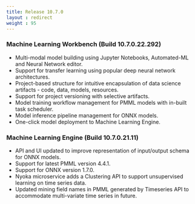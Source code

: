 ```yaml
---
title: Release 10.7.0
layout : redirect
weight : 95
---
```


### Machine Learning Workbench (Build 10.7.0.22.292)

* Multi-modal model building using Jupyter Notebooks, Automated-ML and Neural Network editor.
* Support for transfer learning using popular deep neural network architectures.
* Project-based structure for intuitive encapsulation of data science artifacts - code, data, models, resources.
* Support for project versioning with selective artifacts.
* Model training workflow management for PMML models with in-built task scheduler.
* Model inference pipeline management for ONNX models.
* One-click model deployment to Machine Learning Engine.

### Machine Learning Engine (Build 10.7.0.21.11)

* API and UI updated to improve representation of input/output schema for ONNX models.
* Support for latest PMML version 4.4.1.
* Support for ONNX version 1.7.0.
* Nyoka microservice adds a Clustering API to support unsupervised learning on time series data.
* Updated mining field names in PMML generated by Timeseries API to accommodate multi-variate time series in future.

